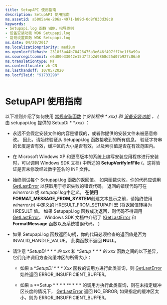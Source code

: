 ```yaml
---
title: SetupAPI 使用指南
description: SetupAPI 使用指南
ms.assetid: a5005a4e-206a-4971-b89d-0d8f833d38c8
keywords:
- Setupapi.log 函数 WDK，指导原则
- 设备安装功能 WDK Setupapi.log
- 常规设置函数 WDK Setupapi.log
ms.date: 04/20/2017
ms.localizationpriority: medium
ms.openlocfilehash: 2318f3a44b78426475a3e646f497ff7bc1f6a99a
ms.sourcegitcommit: e6d80e33042e15d7f2b2d9868d25d07b927c86a0
ms.translationtype: MT
ms.contentlocale: zh-CN
ms.lasthandoff: 10/05/2020
ms.locfileid: "91733298"
---
```

# <a name="guidelines-for-using-setupapi"></a>SetupAPI 使用指南





以下准则介绍了如何使用 [常规安装函数](/previous-versions/ff544985(v=vs.85)) (**安装程序 * **xxx*) 和 [设备安装功能](/previous-versions/ff541299(v=vs.85)) ， (** 由 setupapi.log 提供的 SetupDi * **xxx*) ：

-   永远不会假定安装文件的内容是错误的，或者你提供的安装文件未被恶意修改。 因此，请始终验证从 Setupapi.log 函数接收到的所有信息。 验证字符串的长度是否有效，缓冲区的大小是否有效，以及索引值是否在有效范围内。

-   在 Microsoft Windows XP 和更高版本的系统上编写安装应用程序进行安装时，可以调用 Windows SDK 文档) 中所述的 **SetupVerifyInfFile** (，这将验证是否未修改经过数字签名的 INF 文件。

-   始终测试每个 Setupapi.log 函数的返回值。 如果函数失败，你的代码应调用 [GetLastError](/windows/win32/api/errhandlingapi/nf-errhandlingapi-getlasterror) 以获取用于标识失败的错误代码。 返回的错误代码可在 *winerror.h* 或 *setupapi.log*中定义。 **在使用 FORMAT_MESSAGE_FROM_SYSTEM**创建文本显示之前，请始终使用*winerror.h*) 中定义的 HRESULT_FROM_SETUPAPI 宏 (将返回值转换为 HRESULT 值。 如果 Setupapi.log 函数成功返回，则代码不得调用 [GetLastError](/windows/win32/api/errhandlingapi/nf-errhandlingapi-getlasterror)。 Windows SDK 文档中介绍了 ([GetLastError](/windows/win32/api/errhandlingapi/nf-errhandlingapi-getlasterror) 和 **FormatMessage** 函数以及系统错误代码。 ) 

-   如果 Setupapi.log 函数返回句柄，你的代码必须检查的返回值是否为 INVALID_HANDLE_VALUE。 此类函数不返回 **NULL**。

-   请注意 **SetupDi * * * 的 xxx* 和 **Setup * * * 的 xxx* 函数之间的以下差异，它们允许调用方查询缓冲区的所需大小：

    -   如果 a **SetupDi * * * Xxx* 函数的调用方进行此类查询，则 [GetLastError](/windows/win32/api/errhandlingapi/nf-errhandlingapi-getlasterror) 始终返回 ERROR_INSUFFICIENT_BUFFER。

    -   如果 a **Setup * * * * ** * * * 的调用方执行此类查询，则在未指定缓冲区长度的情况下， [GetLastError](/windows/win32/api/errhandlingapi/nf-errhandlingapi-getlasterror) 返回 NO_ERROR; 如果指定的缓冲区太小，则为 ERROR_INSUFFICIENT_BUFFER。

